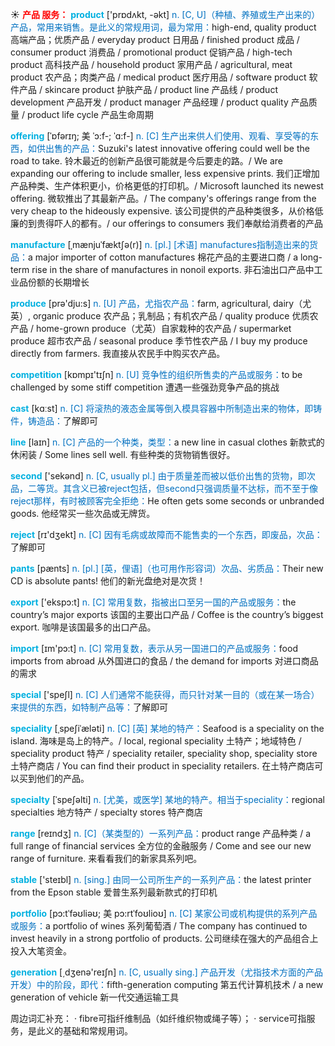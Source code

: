 ☀ <font color="red">**产品 服务：**</font>
<font color="sky blue">**product**</font> ['prɒdʌkt, -əkt] 
<font color="#0070c0">n. [C, U]（种植、养殖或生产出来的）产品，常用来销售。是此义的常规用词，最为常用：</font>high-end, quality product 高端产品；优质产品 / everyday product 日用品 / finished product 成品 / consumer product 消费品 / promotional product 促销产品 / high-tech product 高科技产品 / household product 家用产品 / agricultural, meat product 农产品；肉类产品 / medical product 医疗用品 / software product 软件产品 / skincare product 护肤产品 / product line 产品线 / product development 产品开发 / product manager 产品经理 / product quality 产品质量 / product life cycle 产品生命周期
                      
<font color="sky blue">**offering**</font> [ˈɒfərɪŋ; 美 ˈɔ:f-; ˈɑ:f-]
<font color="#0070c0">n. [C] 生产出来供人们使用、观看、享受等的东西，如供出售的产品：</font>Suzuki's latest innovative offering could well be the road to take. 铃木最近的创新产品很可能就是今后要走的路。/ We are expanding our offering to include smaller, less expensive prints. 我们正增加产品种类、生产体积更小，价格更低的打印机。/ Microsoft launched its newest offering. 微软推出了其最新产品。/ The company's offerings range from the very cheap to the hideously expensive. 该公司提供的产品种类很多，从价格低廉的到贵得吓人的都有。/ our offerings to consumers 我们奉献给消费者的产品

<font color="sky blue">**manufacture**</font> [ˌmænjuˈfæktʃə(r)] 
<font color="#0070c0">n. [pl.] [术语] manufactures指制造出来的货品：</font>a major importer of cotton manufactures 棉花产品的主要进口商 / a long-term rise in the share of manufactures in nonoil exports. 非石油出口产品中工业品份额的长期增长

<font color="sky blue">**produce**</font> [prə'dju:s] 
<font color="#0070c0">n. [U] 产品，尤指农产品：</font>farm, agricultural, dairy（尤英）, organic produce 农产品；乳制品；有机农产品 / quality produce 优质农产品 / home-grown produce（尤英）自家栽种的农产品 / supermarket produce 超市农产品 / seasonal produce 季节性农产品 / I buy my produce directly from farmers. 我直接从农民手中购买农产品。

<font color="sky blue">**competition**</font> [kɒmpɪ'tɪʃn] 
<font color="#0070c0">n. [U] 竞争性的组织所售卖的产品或服务：</font>to be challenged by some stiff competition 遭遇一些强劲竞争产品的挑战

<font color="sky blue">**cast**</font> [kɑːst] 
<font color="#0070c0">n. [C] 将滚热的液态金属等倒入模具容器中所制造出来的物体，即铸件，铸造品：</font>了解即可 

<font color="sky blue">**line**</font> [laɪn] 
<font color="#0070c0">n. [C] 产品的一个种类，类型：</font>a new line in casual clothes 新款式的休闲装 / Some lines sell well. 有些种类的货物销售很好。

<font color="sky blue">**second**</font> ['sekənd] 
<font color="#0070c0">n. [C, usually pl.] 由于质量差而被以低价出售的货物，即次品，二等货。其含义已被reject包括，但second只强调质量不达标，而不至于像reject那样，有时被顾客完全拒绝：</font>He often gets some seconds or unbranded goods. 他经常买一些次品或无牌货。

<font color="sky blue">**reject**</font> [rɪ'dӡekt] 
<font color="#0070c0">n. [C] 因有毛病或故障而不能售卖的一个东西，即废品，次品：</font>了解即可
           
<font color="sky blue">**pants**</font> [pænts]
<font color="#0070c0">n. [pl.] [英，俚语]（也可用作形容词）次品、劣质品：</font>Their new CD is absolute pants! 他们的新光盘绝对是次货！

<font color="sky blue">**export**</font> ['ekspɔ:t] 
<font color="#0070c0">n. [C] 常用复数，指被出口至另一国的产品或服务：</font>the country’s major exports 该国的主要出口产品 / Coffee is the country’s biggest export. 咖啡是该国最多的出口产品。

<font color="sky blue">**import**</font> [ɪm'pɔ:t] 
<font color="#0070c0">n. [C] 常用复数，表示从另一国进口的产品或服务：</font>food imports from abroad 从外国进口的食品 / the demand for imports 对进口商品的需求

<font color="sky blue">**special**</font> ['speʃl] 
<font color="#0070c0">n. [C] 人们通常不能获得，而只针对某一目的（或在某一场合）来提供的东西，如特制产品等：</font>了解即可
           
<font color="sky blue">**speciality**</font> [ˌspeʃiˈæləti]
<font color="#0070c0">n. [C] [英] 某地的特产：</font>Seafood is a speciality on the island. 海味是岛上的特产。/ local, regional speciality 土特产；地域特色 / speciality product 特产 / speciality retailer, speciality shop, speciality store 土特产商店 / You can find their product in speciality retailers. 在土特产商店可以买到他们的产品。

<font color="sky blue">**specialty**</font> [ˈspeʃəlti]
<font color="#0070c0">n. [尤美，或医学] 某地的特产。相当于speciality：</font>regional specialties 地方特产 / specialty stores 特产商店 

<font color="sky blue">**range**</font> [reɪndӡ] 
<font color="#0070c0">n. [C]（某类型的）一系列产品：</font>product range 产品种类 / a full range of financial services 全方位的金融服务 / Come and see our new range of furniture. 来看看我们的新家具系列吧。

<font color="sky blue">**stable**</font> ['steɪbl] 
<font color="#0070c0">n. [sing.] 由同一公司所生产的一系列产品：</font>the latest printer from the Epson stable 爱普生系列最新款式的打印机
           
<font color="sky blue">**portfolio**</font> [pɔ:tˈfəʊliəʊ; 美 pɔ:rtˈfoʊlioʊ]
<font color="#0070c0">n. [C] 某家公司或机构提供的系列产品或服务：</font>a portfolio of wines 系列葡萄酒 / The company has continued to invest heavily in a strong portfolio of products. 公司继续在强大的产品组合上投入大笔资金。

<font color="sky blue">**generation**</font> [͵dӡenə'reɪʃn] 
<font color="#0070c0">n. [C, usually sing.] 产品开发（尤指技术方面的产品开发）中的阶段，即代：</font>fifth-generation computing 第五代计算机技术 / a new generation of vehicle 新一代交通运输工具

周边词汇补充：
· fibre可指纤维制品（如纤维织物或绳子等）；
· service可指服务，是此义的基础和常规用词。

